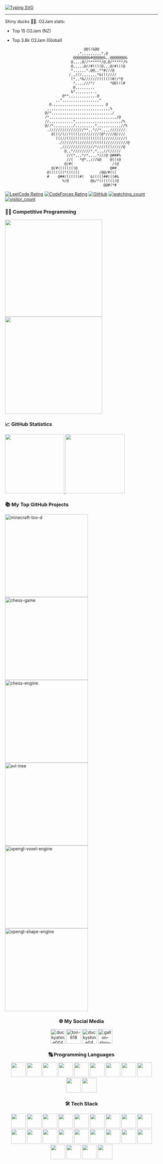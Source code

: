 [![Typing SVG](https://readme-typing-svg.herokuapp.com?font=JetBrains+Mono&color=FFFFFF&size=40&duration=3000&pause=1000&width=720&height=70&lines=%3EDuckyShine004;%3ECompetitive+Programming;%3EPython;%3EC%2FC%2B%2B;%3EJava)](https://git.io/typing-svg)

---
Shiny ducks 🌟🦆. O2Jam stats:
* Top 15 O2Jam (NZ)
* Top 3.8k O2Jam (Global)

                                                                                
                                                                                
                                                                                
                                       @@(/&@@                                  
                                    ,*,,,,,,,,,*,@                              
                                  @@@@@@@&#@@@@@&,,@@@@@@@&                     
                                 @,,,,@//******/@,@/*****/%                     
                                 @,,,,,@//#((((@,,,@/#(((@                      
                                 *,,,,,,*,@@,,**#///@                           
                                /,,///,,,,,,,*&(((////                          
                                 (*,,*&///////((((((#//*@                       
                                  *,,,,///*/       *@@(((#                      
                                  @,,,,,,,,,                                    
                                 &*,,,,,,,,.,                                   
                             @**,,,,,,,,,,,,.@                                  
                          ,,*,,,,,,,,,,,,,,,,,*                                 
                       @.,,,,,,,,,,,,,,,,,,,,,,, @                              
                      ,,,,,,,,,,,,,,,,,,,,,,,,,,,,,%                            
                     @/*,,,,,,,,,,,,,,,,,,,,,,,,,,,,/                           
                     /*,,,,,,,,,,,,,,,,,,,,,,,,,,,,,,,/@                        
                     //,,,,,,,,,,,*,,,,,,,,,,,,,,,,,,,,,/%                      
                     @//*,,,,,,,,,/,,,,,,,,,*,,,,,,,,,,,//%                     
                      .////////////////**,,*//*.,,,///////.                     
                        @(((/(//(((((/////////(@*////@////                      
                          (((//(((((((((((((((((//////////(                     
                           .///////((///////(((((//////////@                    
                            ,///////////////*////(((/////@                      
                              @,,*////////*,*,,,//(/////                        
                               //(*,,,*/*,,,,*///@ @###%                        
                               //(   *@*,,///&@    @(((@                        
                              @/#(                  /(@                         
                        @/#((((((((@               @##                          
                      @(((((((*((((((         /@@/#(((                          
                      #    @##/((((((#(   &(((((##(((#&                         
                             %/@          @&/*(((((((/@                         
                                                @@#(*#  
<p align="left">
<a href="https://leetcode.com/duckyshine004/" target="_blank"><img src="https://cp-logo.vercel.app/leetcode/duckyshine004?logo=true" alt="LeetCode Rating" /></a>
<a href="https://codeforces.com/profile/ton-618" target="_blank"><img src="https://codeforces-readme-stats.vercel.app/api/badge?username=ton-618?" alt="CodeForces Rating" /></a>
<a href="https://github.com/DuckyShine004" target="_blank"><img alt="GitHub" src="https://img.shields.io/badge/dynamic/json?logo=github&label=GitHub+Followers&labelColor=282c34&color=181717&query=%24.data.totalSubs&url=https%3A%2F%2Fapi.spencerwoo.com%2Fsubstats%2F%3Fsource%3Dgithub%26queryKey%3DDuckyShine004&longCache=true"/></a>
<a href="https://github.com/DuckyShine004" target="_blank"><img src="https://komarev.com/ghpvc/?username=DuckyShine004&color=brightgreen" alt="watching_count" /></a>
<a href="https://github.com/DuckyShine004" target="_blank"><img src="https://visitor-badge.laobi.icu/badge?page_id=DuckyShine004.DuckyShine004" alt="visitor_count" /></a>
</p>

### 🧑‍💻 Competitive Programming

<span>
<a href="https://leetcode.com/duckyshine004/" target="_blank"><img src="https://leetcard.jacoblin.cool/duckyshine004?theme=dark&ext=contest&border_color=404040" height="320" /></a>
<a href="https://codeforces.com/profile/ton-618" target="_blank"><img src="https://codeforces-readme-stats.vercel.app/api/card?username=ton-618&theme=react&force_username=true&title_color=F85D7F&icon_color=F8D866&border_color=404040" height="320" /></a>
</span>

### 📈 GitHub Statistics

<span>
<a href="https://github.com/DuckyShine004">
<img src="https://github-readme-stats.vercel.app/api?username=DuckyShine004&show_icons=true&theme=react&bg_color=1F222E&title_color=F85D7F&icon_color=F8D866&border_color=404040" height="195">
<img src="https://github-readme-stats.vercel.app/api/top-langs/?username=DuckyShine004&layout=compact&theme=react&bg_color=1F222E&title_color=F85D7F&border_color=404040" height="195">
</a>
</span>

### 📚 My Top GitHub Projects

<p align="left">
<a href="https://github.com/DuckyShine004/minecraft-too-d"><img width="273" src="https://denvercoder1-github-readme-stats.vercel.app/api/pin/?username=DuckyShine004&repo=minecraft-too-d&theme=react&bg_color=1F222E&title_color=F85D7F&icon_color=F8D866&border_color=404040" alt="minecraft-too-d"></a>
<a href="https://github.com/DuckyShine004/chess-game"><img width="273" src="https://denvercoder1-github-readme-stats.vercel.app/api/pin/?username=DuckyShine004&repo=chess-game&theme=react&bg_color=1F222E&title_color=F85D7F&icon_color=F8D866&border_color=404040" alt="chess-game"></a>
<a href="https://github.com/DuckyShine004/chess-engine"><img width="273" src="https://denvercoder1-github-readme-stats.vercel.app/api/pin/?username=DuckyShine004&repo=chess-engine&theme=react&bg_color=1F222E&title_color=F85D7F&icon_color=F8D866&border_color=404040" alt="chess-engine"></a>
<a href="https://github.com/DuckyShine004/avl-tree"><img width="273" src="https://denvercoder1-github-readme-stats.vercel.app/api/pin/?username=DuckyShine004&repo=avl-tree&theme=react&bg_color=1F222E&title_color=F85D7F&icon_color=F8D866&border_color=404040" alt="avl-tree"></a>
<a href="https://github.com/DuckyShine004/opengl-voxel-engine"><img width="273" src="https://denvercoder1-github-readme-stats.vercel.app/api/pin/?username=DuckyShine004&repo=opengl-voxel-engine&theme=react&bg_color=1F222E&title_color=F85D7F&icon_color=F8D866&border_color=404040" alt="opengl-voxel-engine"></a>
<a href="https://github.com/DuckyShine004/opengl-shape-engine"><img width="273" src="https://denvercoder1-github-readme-stats.vercel.app/api/pin/?username=DuckyShine004&repo=opengl-shape-engine&theme=react&bg_color=1F222E&title_color=F85D7F&icon_color=F8D866&border_color=404040" alt="opengl-shape-engine"></a>
</p>

<h3 align="center"> 🌐 My Social Media</h3>
<p align="center">
<a href="https://leetcode.com/duckyshine004/" target="_blank"><img src="https://img.icons8.com/external-tal-revivo-color-tal-revivo/96/000000/external-level-up-your-coding-skills-and-quickly-land-a-job-logo-color-tal-revivo.png" alt="duckyshine004" height="48" width="48" /></a> 
<a href="https://codeforces.com/profile/ton-618" target="_blank"><img src="https://img.icons8.com/external-tal-revivo-color-tal-revivo/96/000000/external-codeforces-programming-competitions-and-contests-programming-community-logo-color-tal-revivo.png" alt="ton-618" height="48" width="48" /></a>
<a href="https://www.hackerrank.com/profile/duckyshine04" target="_blank"><img src="https://upload.wikimedia.org/wikipedia/commons/4/40/HackerRank_Icon-1000px.png" alt="duckyshine04" height="48" width="48" /></a>
<a href="https://www.linkedin.com/in/gallon-zhou-a3739b278/" target="_blank"><img src="https://img.icons8.com/fluency/48/000000/linkedin.png" alt="gallon-zhou-a3739b278" height="48" width="48" /></a>
</p>

<h3 align="center"> 🔠 Programming Languages</h3>
<p align="center">
<a><img src="https://cdn.jsdelivr.net/gh/devicons/devicon/icons/python/python-original.svg" width="48" height="48" /></a>
<a><img src="https://cdn.jsdelivr.net/gh/devicons/devicon/icons/javascript/javascript-original.svg" width="48" height="48" /></a>
<a><img src="https://cdn.jsdelivr.net/gh/devicons/devicon/icons/css3/css3-original.svg" width="48" height="48" /></a>
<a><img src="https://cdn.jsdelivr.net/gh/devicons/devicon/icons/html5/html5-original.svg" width="48" height="48" /></a>
<a><img src="https://cdn.jsdelivr.net/gh/devicons/devicon/icons/lua/lua-original.svg" width="48" height="48" /></a>
<a><img src="https://cdn.jsdelivr.net/gh/devicons/devicon/icons/c/c-original.svg" width="48" height="48" /></a>
<a><img src="https://cdn.jsdelivr.net/gh/devicons/devicon/icons/cplusplus/cplusplus-original.svg" width="48" height="48" /></a>
<a><img src="https://cdn.jsdelivr.net/gh/devicons/devicon/icons/csharp/csharp-original.svg" width="48" height="48" /></a>
<a><img src="https://cdn.jsdelivr.net/gh/devicons/devicon/icons/java/java-original.svg" width="48" height="48" /></a>
<a><img src="https://cdn.jsdelivr.net/gh/devicons/devicon/icons/bash/bash-original.svg" width="48" height="48" /></a>
<a><img src="https://cdn.jsdelivr.net/gh/devicons/devicon/icons/markdown/markdown-original.svg" width="48" height="48" /></a>
</p>

<h3 align="center"> 🛠️ Tech Stack</h3>
<p align="center">
<a><img src="https://cdn.jsdelivr.net/gh/devicons/devicon@latest/icons/archlinux/archlinux-original.svg" width="48" height="48" /></a>
<a><img src="https://cdn.jsdelivr.net/gh/devicons/devicon/icons/linux/linux-original.svg" width="48" height="48" /></a>
<a><img src="https://cdn.jsdelivr.net/gh/devicons/devicon/icons/intellij/intellij-original.svg" width="48" height="48" /></a>
<a><img src="https://cdn.jsdelivr.net/gh/devicons/devicon/icons/cmake/cmake-original.svg" width="48" height="48" /></a>
<a><img src="https://cdn.jsdelivr.net/gh/devicons/devicon/icons/github/github-original.svg" width="48" height="48" /></a>
<a><img src="https://cdn.jsdelivr.net/gh/devicons/devicon/icons/git/git-original.svg" width="48" height="48" /></a>
<a><img src="https://cdn.jsdelivr.net/gh/devicons/devicon/icons/pandas/pandas-original.svg" width="48" height="48" /></a>
<a><img src="https://cdn.jsdelivr.net/gh/devicons/devicon/icons/numpy/numpy-original.svg" width="48" height="48" /></a>
<a><img src="https://cdn.jsdelivr.net/gh/devicons/devicon/icons/blender/blender-original.svg" width="48" height="48" /></a>
<a><img src="https://cdn.jsdelivr.net/gh/devicons/devicon/icons/unity/unity-original.svg" width="48" height="48" /></a>
<a><img src="https://cdn.jsdelivr.net/gh/devicons/devicon/icons/react/react-original.svg" width="48" height="48" /></a>
<a><img src="https://cdn.jsdelivr.net/gh/devicons/devicon/icons/nodejs/nodejs-original.svg" width="48" height="48" /></a>
<a><img src="https://cdn.jsdelivr.net/gh/devicons/devicon/icons/npm/npm-original-wordmark.svg" width="48" height="48" /></a>
<a><img src="https://cdn.jsdelivr.net/gh/devicons/devicon/icons/docker/docker-original.svg" width="48", height="48" /></a>
<a><img src="https://cdn.jsdelivr.net/gh/devicons/devicon/icons/mongodb/mongodb-original.svg" width="48", height="48" /></a>
<a><img src="https://cdn.jsdelivr.net/gh/devicons/devicon/icons/threejs/threejs-original.svg" width="48" height="48" /></a>
<a><img src="https://cdn.jsdelivr.net/gh/devicons/devicon/icons/opengl/opengl-original.svg" width="48" height="48" /></a>
<a><img src="https://cdn.jsdelivr.net/gh/devicons/devicon/icons/spring/spring-original.svg" width="48" height="48" /></a>
<a><img src="https://cdn.jsdelivr.net/gh/devicons/devicon/icons/vim/vim-original.svg" width="48" height="48" /></a>
<a><img src="https://cdn.jsdelivr.net/gh/devicons/devicon/icons/matlab/matlab-original.svg" width="48" height="48" /></a>
<a><img src="https://cdn.jsdelivr.net/gh/devicons/devicon/icons/r/r-original.svg" width="48" height="48" /></a>
<a><img src="https://cdn.jsdelivr.net/gh/devicons/devicon/icons/gcc/gcc-original.svg" width="48" height="48" /></a>
</p>
